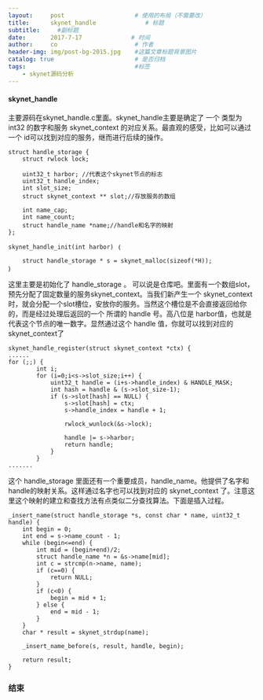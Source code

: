 ```yaml
---
layout:     post                    # 使用的布局（不需要改）
title:      skynet_handle              # 标题 
subtitle:     #副标题
date:       2017-7-17              # 时间
author:     co                      # 作者
header-img: img/post-bg-2015.jpg    #这篇文章标题背景图片
catalog: true                       # 是否归档
tags:                               #标签
    - skynet源码分析
---
```

#### skynet_handle 
主要源码在skynet_handle.c里面。skynet_handle主要是确定了 一个 类型为int32 的数字和服务 skynet_context 的对应关系。最直观的感受，比如可以通过一个 id可以找到对应的服务，继而进行后续的操作。

```
struct handle_storage {
	struct rwlock lock;

	uint32_t harbor; //代表这个skynet节点的标志
	uint32_t handle_index;
	int slot_size;
	struct skynet_context ** slot;//存放服务的数组
	
	int name_cap;
	int name_count;
	struct handle_name *name;//handle和名字的映射
};

skynet_handle_init(int harbor) ｛

	struct handle_storage * s = skynet_malloc(sizeof(*H));
｝

```
这里主要是初始化了 handle_storage 。 可以说是仓库吧。里面有一个数组slot，预先分配了固定数量的服务skynet_context。当我们新产生一个  skynet_context 时，就会分配一个slot槽位，安放你的服务。当然这个槽位是不会直接返回给你的，而是经过处理后返回的一个 所谓的 handle 号。高八位是 harbor值，也就是代表这个节点的唯一数字。显然通过这个 handle 值，你就可以找到对应的skynet_context了
```
skynet_handle_register(struct skynet_context *ctx) {
......
for (;;) {
		int i;
		for (i=0;i<s->slot_size;i++) {
			uint32_t handle = (i+s->handle_index) & HANDLE_MASK;
			int hash = handle & (s->slot_size-1);
			if (s->slot[hash] == NULL) {
				s->slot[hash] = ctx;
				s->handle_index = handle + 1;

				rwlock_wunlock(&s->lock);

				handle |= s->harbor;
				return handle;
			}
		}
.......
```
这个 handle_storage 里面还有一个重要成员，handle_name。他提供了名字和handle的映射关系。这样通过名字也可以找到对应的 skynet_context 了。注意这里这个映射的建立和查找方法有点类似二分查找算法。下面是插入过程。
```
_insert_name(struct handle_storage *s, const char * name, uint32_t handle) {
	int begin = 0;
	int end = s->name_count - 1;
	while (begin<=end) {
		int mid = (begin+end)/2;
		struct handle_name *n = &s->name[mid];
		int c = strcmp(n->name, name);
		if (c==0) {
			return NULL;
		}
		if (c<0) {
			begin = mid + 1;
		} else {
			end = mid - 1;
		}
	}
	char * result = skynet_strdup(name);

	_insert_name_before(s, result, handle, begin);

	return result;
}
```

### 结束